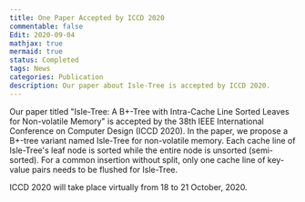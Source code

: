 ```yaml
---
title: One Paper Accepted by ICCD 2020
commentable: false
Edit: 2020-09-04
mathjax: true
mermaid: true
status: Completed
tags: News
categories: Publication
description: Our paper about Isle-Tree is accepted by ICCD 2020.
---
```


<p>Our paper titled "Isle-Tree: A B+-Tree with Intra-Cache Line Sorted Leaves for Non-volatile Memory" is accepted by <a href="http://iccd-conf.com/Home.html" style="text-decoration: none;" target="_blank">the 38th IEEE International Conference on Computer Design (ICCD 2020)</a>. In the paper, we propose a B+-tree variant named Isle-Tree for non-volatile memory. Each cache line of Isle-Tree's leaf node is sorted while the entire node is unsorted (semi-sorted). For a common insertion without split, only one cache line of key-value pairs needs to be flushed for Isle-Tree.</p>


<p>ICCD 2020 will take place virtually from 18 to 21 October, 2020.</p>
